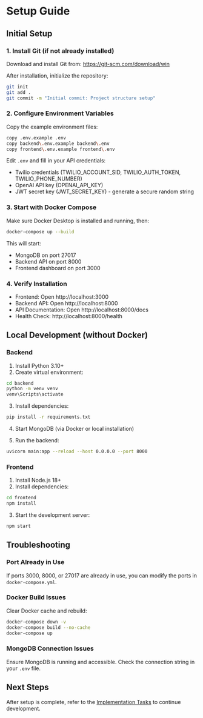 # Setup Guide

## Initial Setup

### 1. Install Git (if not already installed)

Download and install Git from: https://git-scm.com/download/win

After installation, initialize the repository:
```bash
git init
git add .
git commit -m "Initial commit: Project structure setup"
```

### 2. Configure Environment Variables

Copy the example environment files:
```bash
copy .env.example .env
copy backend\.env.example backend\.env
copy frontend\.env.example frontend\.env
```

Edit `.env` and fill in your API credentials:
- Twilio credentials (TWILIO_ACCOUNT_SID, TWILIO_AUTH_TOKEN, TWILIO_PHONE_NUMBER)
- OpenAI API key (OPENAI_API_KEY)
- JWT secret key (JWT_SECRET_KEY) - generate a secure random string

### 3. Start with Docker Compose

Make sure Docker Desktop is installed and running, then:
```bash
docker-compose up --build
```

This will start:
- MongoDB on port 27017
- Backend API on port 8000
- Frontend dashboard on port 3000

### 4. Verify Installation

- Frontend: Open http://localhost:3000
- Backend API: Open http://localhost:8000
- API Documentation: Open http://localhost:8000/docs
- Health Check: http://localhost:8000/health

## Local Development (without Docker)

### Backend

1. Install Python 3.10+
2. Create virtual environment:
```bash
cd backend
python -m venv venv
venv\Scripts\activate
```

3. Install dependencies:
```bash
pip install -r requirements.txt
```

4. Start MongoDB (via Docker or local installation)

5. Run the backend:
```bash
uvicorn main:app --reload --host 0.0.0.0 --port 8000
```

### Frontend

1. Install Node.js 18+
2. Install dependencies:
```bash
cd frontend
npm install
```

3. Start the development server:
```bash
npm start
```

## Troubleshooting

### Port Already in Use

If ports 3000, 8000, or 27017 are already in use, you can modify the ports in `docker-compose.yml`.

### Docker Build Issues

Clear Docker cache and rebuild:
```bash
docker-compose down -v
docker-compose build --no-cache
docker-compose up
```

### MongoDB Connection Issues

Ensure MongoDB is running and accessible. Check the connection string in your `.env` file.

## Next Steps

After setup is complete, refer to the [Implementation Tasks](.kiro/specs/ai-voice-loan-agent/tasks.md) to continue development.
